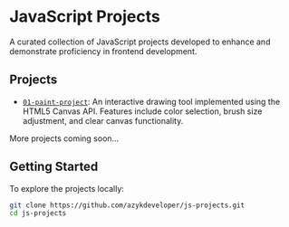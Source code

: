 # JavaScript Projects

A curated collection of JavaScript projects developed to enhance and demonstrate proficiency in frontend development.

## Projects

- [`01-paint-project`](https://azykdeveloper.github.io/js-projects/01-paint-project): An interactive drawing tool implemented using the HTML5 Canvas API. Features include color selection, brush size adjustment, and clear canvas functionality.

More projects coming soon...

## Getting Started

To explore the projects locally:

```bash
git clone https://github.com/azykdeveloper/js-projects.git
cd js-projects
